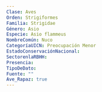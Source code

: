 ```yaml
---
Clase: Aves
Orden: Strigiformes
Familia: Strigidae
Género: Asio
Especie: Asio flammeus
NombreComún: Nuco
CategoríaUICN: Preocupación Menor
EstadoConservaciónNacional: 
SectorenlaRBHH: 
Presencia: 
TipoDeDato: 
Fuente: ""
Ave_Rapaz: true
---
```

